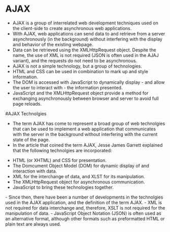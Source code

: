 # AJAX
- AJAX is a group of interrelated web development techniques used on the client-side to create asynchronous web applications.
- With AJAX, web applications can send data to and retrieve from a server asynchronously (in the background) without interfering
with the display and behavior of the existing webpage.
- Data can be retrieved using the XMLHttpRequest object. Despite the name, the use of XML is not required (JSON is often used
in the AJAJ variant), and the requests do not need to be asynchronous.
- AJAX is not a simple technology, but a group of technologies.
- HTML and CSS can be used in combination to mark up and style information.
- The DOM is accessed with JavaScript to dynamically display - and allow the user to interact with - the information presented.
- JavaScript and the XMLHttpRequest object provide a method for exchanging asynchronously between browser and server to avoid
full page reloads.

#AJAX Technolgies
- The term AJAX has come to represent a broad group of web technolgies that can be used to implement a web application that
communicates with the server in the background without interfering with the current state of the page.
- In the article that coined the term AJAX, Jesse James Garrett explained that the following technolgies are incorporated:
<ul>
<li>HTML (or XHTML) and CSS for presentation.</li>
<li>The Domcument Object Model (DOM) for dynamic display of and interaction with data.</li>
<li>XML for the interchange of data, and XLST for its manipulation.</li>
<li>The XMLHttpRequest object for asynchronous communication.</li>
<li>JavaScript to bring these technologies together.</li>
</ul>
- Since then, there have been a number of developments in the technolgies used in the AJAX application, and the definition 
of the term AJAX.
- XML is not required for data interchange and, therefore, XSLT is not required for the manipulation of data.
- JavaScript Object Notation (JSON) is often used as an alternative format, although other formats such as preformatted
HTML or plain text are always used.
